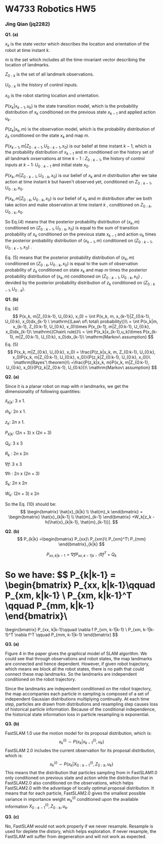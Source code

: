 # W4733 Robotics HW5

###                                                                 Jing Qian (jq2282)



**Q1. (a)**

$x_k$ is the state vector which describes the location and orientation of the robot at time instant $k$.

$m$ is the set which includes all the time-invariant vector describing the location of landmarks.

$Z_{0:k}$ is the set of all landmark observations.

$U_{0:k}$ is the history of control inputs.

$x_0$ is the robot starting location and orientation.

$P(x_k|x_{k-1}, u_k)$ is the state transition model, which is the probability distribution of $x_k$ conditioned on the previous state $x_{k-1}$ and applied action $u_k$.

$P(z_k|x_k, m)$ is the observation model, which is the probability distribution of $z_k$ conditioned on the state $x_k$ and map $m$.

$P(x_{k-1}, m|Z_{0:k-1}, U_{0:k-1}, x_0)$ is our belief at time instant $k-1$, which is the probability distribution of $x_{k-1}$ and $m$ conditioned on the history set of all landmark ovservations at time $k-1$ : $Z_{0:k-1}$, the history of control inputs at $k-1$: $U_{0:k-1}$ and initial state $x_0$.

$P(x_k, m|Z_{0:k-1}, U_{0:k}, x_0)$ is our belief of $x_k$ and $m$ distribution after we take action at time instant $k$ but haven't observed yet, conditioned on $Z_{0:k-1}, U_{0:k}, x_0$.

$P(x_k, m|Z_{0:k}, U_{0:k}, x_0)$ is our belief of $x_k$ and $m$ distribution after we both take action and make observation at time instant $k$ , conditioned on $Z_{0:k}, U_{0:k}, x_0$.

 So Eq.(4) means that the posterior probability distribution of $(x_k, m)$ conditioned on $(Z_{0:k-1}, U_{0:k}, x_0)$ is equal to the sum of transition probability of $x_k$ conditioned on the previous state $x_{k-1}$ and action $u_k$ times the posterior probability distribution of $(x_{k-1}, m)$ conditioned on $(Z_{0:k-1}, U_{0:k-1}, x_0)$ .

Eq. (5) means that the posterior probability distribution of $(x_k, m)$ conditioned on $(Z_{0:k}, U_{0:k}, x_0)$ is equal to the sum of observation probability of $z_k$ conditioned on state $x_k$ and map $m$ times the posterior probability distribution of $(x_k, m)$ conditioned on $(Z_{0:k-1}, U_{0:k}, x_0)$ , devided by the posterior probability distribution of $z_k$ conditioned on $(Z_{0:k-1}, U_{0:k})$.



**Q1. (b)**

Eq. (4)
$$
P(x_k, m|Z_{0:k-1}, U_{0:k}, x_0) = \int P(x_k, m, x_{k-1}|Z_{0:k-1}, U_{0:k}, x_0)dx_{k-1}
\ \mathrm{(Law\ of\ total\ probability)}\\
= \int P(x_k|m, x_{k-1}, Z_{0:k-1}, U_{0:k}, x_0)\times P(x_{k-1}, m|Z_{0:k-1}, U_{0:k}, x_0)dx_{k-1}\ \mathrm{(Chain\ rule)}\\
= \int P(x_k|x_{k-1},u_k)\times P(x_{k-1}, m|Z_{0:k-1}, U_{0:k}, x_0)dx_{k-1}\ \mathrm{Markov\ assumption}
$$
Eq. (5)
$$
P(x_k, m|Z_{0:k}, U_{0:k}, x_0) = \frac{P(z_k|x_k, m, Z_{0:k-1}, U_{0:k}, x_0)P(x_k, m|Z_{0:k-1}, U_{0:k}, x_0)}{P(z_k|Z_{0:k-1}, U_{0:k}, x_0)}\ \mathrm{Bayes'\ theorem}\\
=\frac{P(z_k|x_k, m)P(x_k, m|Z_{0:k-1}, U_{0:k}, x_0)}{P(z_k|Z_{0:k-1}, U_{0:k})}\ \mathrm{Markov\ assumption}
$$


**Q2. (a)**

Since it is a planar robot on map with $n$ landmarks, we get the dimensionality of following quantities:

$\hat{x}_{k|k}$: 3 x 1.

$\hat{m}_k$: $2n$ x 1.

$z_k$: $2n$ x 1.

$P_{k|k}$: $(2n+3)$ x $(2n+3)$

$Q_k$: 3 x 3

$R_k$ : $2n$ x $2n$

$\nabla f$: 3 x 3

$\nabla h$ : $2n$ x $(2n+3)$

$S_k$: $2n$ x $2n$

$W_k$: $(2n+3)$ x $2n$

So the Eq. (10) should be:
$$
\begin{bmatrix}
\hat{x}_{k|k} \\ \hat{m}_k
\end{bmatrix}
 = \begin{bmatrix}
 \hat{x}_{k|k-1} \\
 \hat{m}_{k-1}
\end{bmatrix}
+W_k[z_k - h(\hat{x}_{k|k-1}, \hat{m}_{k-1})].
$$


**Q2. (b)**
$$
P_{k|k} =\begin{bmatrix}
P_{xx}\ P_{xm}\\
P_{xm}^T\ P_{mm}
\end{bmatrix}_{k|k}
$$

$$
P_{xx, k|k-1} = \nabla f P_{xx, k-1|k-1} \nabla f^T + Q_k
$$

So we have:
$$
P_{k|k-1} = \begin{bmatrix} P_{xx, k|k-1}\qquad P_{xm, k|k-1} \\
P_{xm, k|k-1}^T  \qquad P_{mm, k|k-1}
\end{bmatrix}\\
=
\begin{bmatrix} P_{xx, k|k-1}\qquad \nabla f P_{xm, k-1|k-1} \\
P_{xm, k-1|k-1}^T \nabla f^T \qquad P_{mm, k-1|k-1}
\end{bmatrix}
$$


**Q3. (a)**

Figure 4 in the paper gives the graphical model of SLAM algorithm. We could see that through observations and robot states, the map landmarks are connected and hence dependent. However, if given robot trajectory, which means we block all the robot states, there is no path that could connect these map landmarks. So the landmarks are independent conditioned on the robot trajectory.

Since the landmarks are independent conditioned on the robot trajectory, the map accompanies each particle in sampling is composed of a set of independent Gaussian distributions multiplying continually. At each time step, particles are drawn from distributions and resampling step causes loss of historical particle information. Because of the conditional independence, the historical state information loss in particle resampling is exponential.



**Q3. (b)**

FastSLAM 1.0 use the motion model for its proposal distribution, which is:
$$
x_k^{(i)} \sim P(x_k|x_{k-1}^{(i)}, u_k)
$$
FastSLAM 2.0 includes the current observation for its proposal distribution, which is:
$$
x_k^{(i)} \sim P(x_k|X_{0:k-1}^{(i)}, Z_{0:k}, u_k)
$$
This means that the distribution that particles sampling from in FastSLAM1.0 only conditioned on previous state and action while the distribution that in FastSLAM2.0 also conditioned on the observations, which helps FastSLAM2.0 with the advantage of locally optimal proposal distribution. It means that for each particle, FastSLAM2.0 gives the smallest possible variance in importance weight $w_k^{(i)}$ conditioned upon the available information $X_{0:k-1}^{(i)}, Z_{0:k}, u_k$. 



**Q3. (c)**

No, FastSLAM would not work properly if we never resample. Resample is used for deplete the distory, which helps exploration. If never resample, the FastSLAM will suffer from degeneration and will not work as expected.